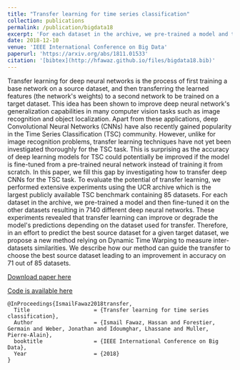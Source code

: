 ```yaml
---
title: "Transfer learning for time series classification"
collection: publications
permalink: /publication/bigdata18
excerpt: 'For each dataset in the archive, we pre-trained a model and then fine-tuned it on the other datasets resulting in 7140 different deep neural networks.'
date: 2018-12-10
venue: 'IEEE International Conference on Big Data'
paperurl: 'https://arxiv.org/abs/1811.01533'
citation: '[bibtex](http://hfawaz.github.io/files/bigdata18.bib)'
---
```

Transfer learning for deep neural networks is the process of first training a base network on a source dataset, and then transferring the learned features (the network's weights) to a second network to be trained on a target dataset. This idea has been shown to improve deep neural network's generalization capabilities in many computer vision tasks such as image recognition and object localization. Apart from these applications, deep Convolutional Neural Networks (CNNs) have also recently gained popularity in the Time Series Classification (TSC) community. However, unlike for image recognition problems, transfer learning techniques have not yet been investigated thoroughly for the TSC task. This is surprising as the accuracy of deep learning models for TSC could potentially be improved if the model is fine-tuned from a pre-trained neural network instead of training it from scratch. In this paper, we fill this gap by investigating how to transfer deep CNNs for the TSC task. To evaluate the potential of transfer learning, we performed extensive experiments using the UCR archive which is the largest publicly available TSC benchmark containing 85 datasets. For each dataset in the archive, we pre-trained a model and then fine-tuned it on the other datasets resulting in 7140 different deep neural networks. These experiments revealed that transfer learning can improve or degrade the model's predictions depending on the dataset used for transfer. Therefore, in an effort to predict the best source dataset for a given target dataset, we propose a new method relying on Dynamic Time Warping to measure inter-datasets similarities. We describe how our method can guide the transfer to choose the best source dataset leading to an improvement in accuracy on 71 out of 85 datasets. 

[Download paper here](https://arxiv.org/abs/1811.01533)

[Code is available here](https://github.com/hfawaz/bigdata18)

```
@InProceedings{IsmailFawaz2018transfer,
  Title                    = {Transfer learning for time series classification},
  Author                   = {Ismail Fawaz, Hassan and Forestier, Germain and Weber, Jonathan and Idoumghar, Lhassane and Muller, Pierre-Alain},
  booktitle                = {IEEE International Conference on Big Data},
  Year                     = {2018}
}
``` 
